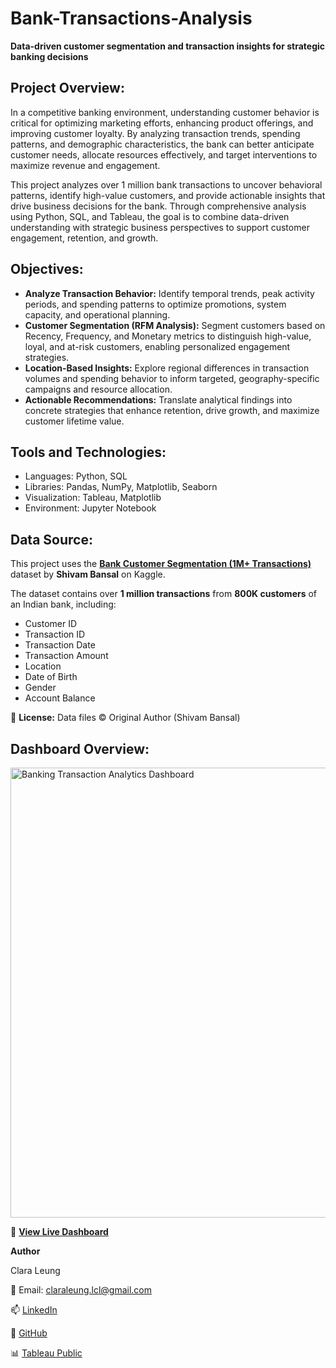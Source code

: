 # Bank-Transactions-Analysis
**Data-driven customer segmentation and transaction insights for strategic banking decisions**

## Project Overview:  
In a competitive banking environment, understanding customer behavior is critical for optimizing marketing efforts, enhancing product offerings, and improving customer loyalty. By analyzing transaction trends, spending patterns, and demographic characteristics, the bank can better anticipate customer needs, allocate resources effectively, and target interventions to maximize revenue and engagement. 

This project analyzes over 1 million bank transactions to uncover behavioral patterns, identify high-value customers, and provide actionable insights that drive business decisions for the bank. Through comprehensive analysis using Python, SQL, and Tableau, the goal is to combine data-driven understanding with strategic business perspectives to support customer engagement, retention, and growth.   

## Objectives:  
- **Analyze Transaction Behavior:** Identify temporal trends, peak activity periods, and spending patterns to optimize promotions, system capacity, and operational planning.  
- **Customer Segmentation (RFM Analysis):** Segment customers based on Recency, Frequency, and Monetary metrics to distinguish high-value, loyal, and at-risk customers, enabling personalized engagement strategies.  
- **Location-Based Insights:** Explore regional differences in transaction volumes and spending behavior to inform targeted, geography-specific campaigns and resource allocation.  
- **Actionable Recommendations:** Translate analytical findings into concrete strategies that enhance retention, drive growth, and maximize customer lifetime value.

## Tools and Technologies:
- Languages: Python, SQL
- Libraries: Pandas, NumPy, Matplotlib, Seaborn
- Visualization: Tableau, Matplotlib
- Environment: Jupyter Notebook

## Data Source:  
This project uses the [**Bank Customer Segmentation (1M+ Transactions)**](https://www.kaggle.com/datasets/shivamb/bank-customer-segmentation) dataset by **Shivam Bansal** on Kaggle.  

The dataset contains over **1 million transactions** from **800K customers** of an Indian bank, including:
- Customer ID  
- Transaction ID  
- Transaction Date  
- Transaction Amount  
- Location  
- Date of Birth  
- Gender  
- Account Balance
  
📄 **License:** Data files © Original Author (Shivam Bansal)

## Dashboard Overview:
<img width="1280" height="720" alt="Banking Transaction Analytics Dashboard" src="https://github.com/user-attachments/assets/f66b31a8-6926-4b0b-84ad-cb9aba92e5ba" />

🔗 [**View Live Dashboard**](https://public.tableau.com/views/BankingTransactionAnalyticsDashboard/Dashboard?:language=en-US&:sid=&:redirect=auth&:display_count=n&:origin=viz_share_link)

**Author**

Clara Leung

📧 Email: claraleung.lcl@gmail.com

📫 [LinkedIn](https://www.linkedin.com/in/clara-leung-89809b397/)

💼 [GitHub](https://github.com/clara-leung)

📊 [Tableau Public](https://public.tableau.com/app/profile/clara.leung7043/vizzes)
